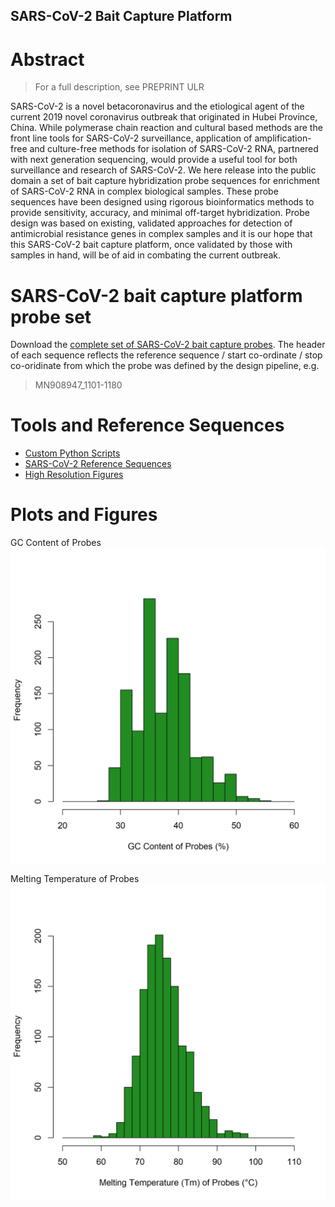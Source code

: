 ## SARS-CoV-2 Bait Capture Platform

# Abstract

> For a full description, see PREPRINT ULR

SARS-CoV-2 is a novel betacoronavirus and the etiological agent of the current 2019 novel coronavirus outbreak that originated in Hubei Province, China. While polymerase chain reaction and cultural based methods are the front line tools for SARS-CoV-2 surveillance, application of amplification-free and culture-free methods for isolation of SARS-CoV-2 RNA, partnered with next generation sequencing, would provide a useful tool for both surveillance and research of SARS-CoV-2. We here release into the public domain a set of bait capture hybridization probe sequences for enrichment of SARS-CoV-2 RNA in complex biological samples. These probe sequences have been designed using rigorous bioinformatics methods to provide sensitivity, accuracy, and minimal off-target hybridization. Probe design was based on existing, validated approaches for detection of antimicrobial resistance genes in complex samples and it is our hope that this SARS-CoV-2 bait capture platform, once validated by those with samples in hand, will be of aid in combating the current outbreak.

# SARS-CoV-2 bait capture platform probe set

Download the [complete set of SARS-CoV-2 bait capture probes](./fasta-files/proposed_probe_set). The header of each sequence reflects the reference sequence / start co-ordinate / stop co-oridinate from which the probe was defined by the design pipeline, e.g.

>MN908947_1101-1180

# Tools and Reference Sequences

* [Custom Python Scripts](./custom-scripts)
* [SARS-CoV-2 Reference Sequences](./fasta-files/references)
* [High Resolution Figures](./figures)

# Plots and Figures

GC Content of Probes
![GC Content of Probes](./figures/gc_plot.png)

Melting Temperature of Probes
![Melting Temperature of Probes](./figures/Tm_plot.png)

